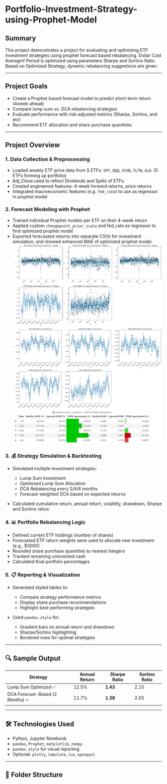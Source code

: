 # Portfolio-Investment-Strategy-using-Prophet-Model
## Summary
This project demonstrates a project for evaluating and optimizing ETF investment strategies using prophet forecast based rebalancing. Dollar Cost Averaginf Period is optimized using parameters Sharpe and Sortino Ratio. Based on Optimized Strategy, dynamic rebalancing suggestions are given.

---

##  Project Goals

- Create a Prophet based forecast model to predict short-term return (4week-ahead)
- Compare lump sum vs. DCA rebalancing strategies
- Evaluate performance with risk-adjusted metrics (Sharpe, Sortino, and etc)
- Recommend ETF allocation and share purchase quantities

---

## Project Overview

### 1. Data Collection & Preprocessing

- Loaded weekly ETF price data from 5 ETFs: `SPY`, `QQQ`, `SCHD`, `TLTW`, `GLD`. (5 ETFs forming up portfolio)
- Adj_Close used to reflect Dividends and Splits of ETFs.
- Created engineered features: 4-week forward returns, price returns
- Integrated macroeconomic features (e.g. `fed_rate`) to use as regressor in prophet model

### 2. Forecast Modeling with Prophet

- Trained individual Prophet models per ETF on their 4-week return
- Applied custom `changepoint_prior_scale` and fed_rate as regressor to find optimized prophet model
- Exported forecasted returns into separate CSVs for investment simulation, and showed enhanced MAE of optimized prophet model.
![Prophet Model](visuals/Prophet_Model.png)
![Prophet Model](visuals/Prophet_Model_Optimized.png)
![Model Comparison](visuals/Model_Accuracy_Comparison.png)

### 3. 💰 Strategy Simulation & Backtesting

- Simulated multiple investment strategies:
  - Lump Sum Investment
  - Optimized Lump Sum Allocation
  - DCA Rebalancing every 2/4/6 months
  - Forecast-weighted DCA based on expected returns

- Calculated cumulative return, annual return, volatility, drawdown, Sharpe and Sortino ratios

### 4. 📊 Portfolio Rebalancing Logic

- Defined current ETF holdings (number of shares)
- Forecasted ETF return weights were used to allocate new investment (e.g., $3000)
- Rounded share purchase quantities to nearest integers
- Tracked remaining uninvested cash
- Calculated final portfolio percentages

### 5. 📋 Reporting & Visualization

- Generated styled tables to:
  - Compare strategy performance metrics
  - Display share purchase recommendations
  - Highlight best-performing strategies

- Used `pandas.style` for:
  - Gradient bars on annual return and drawdown
  - Sharpe/Sortino highlighting
  - Bordered rows for optimal strategies

---

## 🔍 Sample Output

| Strategy | Annual Return | Sharpe Ratio | Sortino Ratio |
|----------|----------------|--------------|---------------|
| Lump Sum Optimized ✅ | 12.5% | **1.43** | 2.10 |
| DCA Forecast-Based (2 Months) ⭐ | 11.7% | **1.38** | 2.05 |

---

## 🛠 Technologies Used

- Python, Jupyter Notebook
- `pandas`, `Prophet`, `matplotlib`, `numpy`
- `pandas.style` for visual reporting
- Optional: `plotly`, `tabulate`, `lux`, `openpyxl`

---

## 📂 Folder Structure

